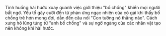 Tình huống hài hước xoay quanh việc giới thiệu "bố chồng" khiến mọi người bất ngờ. Yếu tố gây cười đến từ phản ứng ngạc nhiên của cô gái khi thấy bố chồng trẻ hơn mong đợi, dẫn đến câu nói "Con tưởng nó thằng nào". Cách xưng hô lúng túng từ "anh bố chồng" và sự ngỡ ngàng của các nhân vật tạo nên không khí hài hước.
